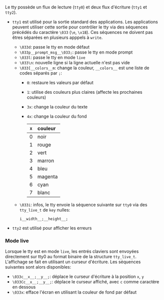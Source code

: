 Le tty possède un flux de lecture (`tty0`) et deux flux d'écriture (`tty1` et `tty2`).

- `tty1` est utilisé pour la sortie standard des applications.
  Les applications peuvent utiliser cette sortie pour contrôler le tty
  via des séquences précédés du caractère `\033` (`\e`, `\x1B`).
  Ces séquences ne doivent pas êtres séparées en plusieurs apppels à `write`.
  - `\033d`: passe le tty en mode défaut
  - `\033p__prompt_msg__\033;`: passe le tty en mode prompt
  - `\033l`: passe le tty en mode `live`
  - `\033\n`: nouvelle ligne si la ligne actuelle n'est pas vide
  - `\033[__colors__m`: change la couleur, `__colors__` est une liste de codes
    séparés par `;`:
	 - `0`: restaure les valeurs par défaut
	 - `1`: utilise des couleurs plus claires (affecte les prochaines couleurs)
	 - `3x`: change la couleur du texte
	 - `4x`: change la couleur du fond
	
	     | `x` | couleur |
	     |:---:|:------- |
	     | 0   | noir    |
	     | 1   | rouge   |
	     | 2   | vert    |
	     | 3   | marron  |
	     | 4   | bleu    |
	     | 5   | magenta |
	     | 6   | cyan    |
	     | 7   | blanc   |
  - `\033i`: infos, le tty envoie la séquence suivante sur `tty0` via des
    `tty_live_t` de `key` nulles:
    ```
	i__width__;__height__;
	```

- `tty2` est utilisé pour afficher les erreurs

### Mode live

Lorsque le tty est en mode `live`, les entrés claviers sont envoyées
directement sur tty0 au format binaire de la structure `tty_live_t`.
L'affichage se fait en utilisant un curseur d'écriture.
Les séquences suivantes sont alors disponibles:

  - `\033c__x__;__y__;`: déplace le curseur d'écriture à la position `x`, `y`
  - `\033Cc__x__;__y__;`: déplace le curseur affiché, avec `c` comme caractère en dessous
  - `\033x`: efface l'écran en utilisant la couleur de fond par défaut
